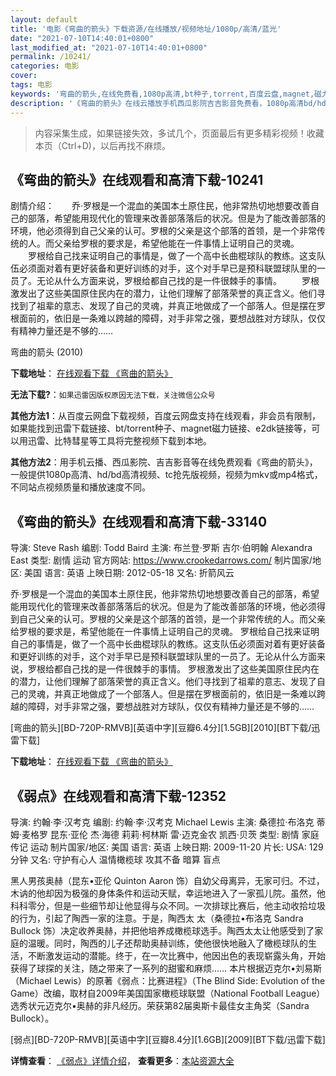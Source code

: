 ```yaml
---
layout: default
title: '电影《弯曲的箭头》下载资源/在线播放/视频地址/1080p/高清/蓝光'
date: "2021-07-10T14:40:01+0800"
last_modified_at: "2021-07-10T14:40:01+0800"
permalink: /10241/
categories: 电影
cover:
tags: 电影
keywords: '弯曲的箭头,在线免费看,1080p高清,bt种子,torrent,百度云盘,magnet,磁力链,迅雷下载资源'
description: '《弯曲的箭头》在线云播放手机西瓜影院吉吉影音免费看，1080p高清bd/hd未删减完整版和tc抢先枪版，mkv/mp4格式，附带bt/torrent种子、magnet/磁力链、百度云盘、网盘资源迅雷下载链接'
---
```


>内容采集生成，如果链接失效，多试几个，页面最后有更多精彩视频！收藏本页（Ctrl+D)，以后再找不麻烦。


## 《弯曲的箭头》在线观看和高清下载-10241

剧情介绍：　　乔·罗根是一个混血的美国本土原住民，他非常热切地想要改善自己的部落，希望能用现代化的管理来改善部落落后的状况。但是为了能改善部落的环境，他必须得到自己父亲的认可。罗根的父亲是这个部落的首领，是一个非常传统的人。而父亲给罗根的要求是，希望他能在一件事情上证明自己的灵魂。 　　罗根给自己找来证明自己的事情是，做了一个高中长曲棍球队的教练。这支队伍必须面对着有更好装备和更好训练的对手，这个对手早已是预科联盟球队里的一员了。无论从什么方面来说，罗根给都自己找的是一件很棘手的事情。 　　罗根激发出了这些美国原住民内在的潜力，让他们理解了部落荣誉的真正含义。他们寻找到了祖辈的意志、发现了自己的灵魂，并真正地做成了一个部落人。但是摆在罗根面前的，依旧是一条难以跨越的障碍，对手非常之强，要想战胜对方球队，仅仅有精神力量还是不够的……


弯曲的箭头 (2010)

**下载地址**： [在线观看下载 《弯曲的箭头》](https://www.btbtdy.me/btdy/dy8495.html) 


**无法下载?**：`如果迅雷因版权原因无法下载，关注微信公众号 `

**其他方法1**：从百度云网盘下载视频，百度云网盘支持在线观看，非会员有限制，如果能找到迅雷下载链接、bt/torrent种子、magnet磁力链接、e2dk链接等，可以用迅雷、比特彗星等工具将完整视频下载到本地。

**其他方法2**：用手机云播、西瓜影院、吉吉影音等在线免费观看《弯曲的箭头》，一般提供1080p高清、hd/bd高清视频、tc抢先版视频，视频为mkv或mp4格式，不同站点视频质量和播放速度不同。


## 《弯曲的箭头》在线观看和高清下载-33140

导演: Steve Rash 编剧: Todd Baird 主演: 布兰登·罗斯 吉尔·伯明翰 Alexandra East 类型: 剧情 运动 官方网站: https://www.crookedarrows.com/ 制片国家/地区: 美国 语言: 英语 上映日期: 2012-05-18 又名: 折箭风云

乔·罗根是一个混血的美国本土原住民，他非常热切地想要改善自己的部落，希望能用现代化的管理来改善部落落后的状况。但是为了能改善部落的环境，他必须得到自己父亲的认可。罗根的父亲是这个部落的首领，是一个非常传统的人。而父亲给罗根的要求是，希望他能在一件事情上证明自己的灵魂。 罗根给自己找来证明自己的事情是，做了一个高中长曲棍球队的教练。这支队伍必须面对着有更好装备和更好训练的对手，这个对手早已是预科联盟球队里的一员了。无论从什么方面来说，罗根给都自己找的是一件很棘手的事情。 罗根激发出了这些美国原住民内在的潜力，让他们理解了部落荣誉的真正含义。他们寻找到了祖辈的意志、发现了自己的灵魂，并真正地做成了一个部落人。但是摆在罗根面前的，依旧是一条难以跨越的障碍，对手非常之强，要想战胜对方球队，仅仅有精神力量还是不够的……


[弯曲的箭头][BD-720P-RMVB][英语中字][豆瓣6.4分][1.5GB][2010][BT下载/迅雷下载]

**下载地址**： [在线观看下载 《弯曲的箭头》](https://www.btdx8.com/torrent/crooked_arrows_2010.html) 


## 《弱点》在线观看和高清下载-12352

导演: 约翰·李·汉考克 编剧: 约翰·李·汉考克 Michael Lewis 主演: 桑德拉·布洛克 蒂姆·麦格罗 昆东·亚伦 杰·海德 莉莉·柯林斯 雷·迈克金农 凯西·贝茨 类型: 剧情 家庭 传记 运动 制片国家/地区: 美国 语言: 英语 上映日期: 2009-11-20 片长: USA: 129 分钟 又名: 守护有心人 温情橄榄球 攻其不备 暗算 盲点

黑人男孩奥赫（昆东•亚伦 Quinton Aaron 饰）自幼父母离异，无家可归。不过，木讷的他却因为极强的身体条件和运动天赋，幸运地进入了一家孤儿院。虽然，他科科零分，但是一些细节却让他显得与众不同。一次排球比赛后，他主动收拾垃圾的行为，引起了陶西一家的注意。于是，陶西太 太（桑德拉•布洛克 Sandra Bullock 饰）决定收养奥赫，并把他培养成橄榄球选手。陶西太太让他感受到了家庭的温暖。同时，陶西的儿子还帮助奥赫训练，使他很快地融入了橄榄球队的生活，不断激发运动的潜能。终于，在一次比赛中，他因出色的表现崭露头角，开始获得了球探的关注，随之带来了一系列的甜蜜和麻烦…… 本片根据迈克尔•刘易斯（Michael Lewis）的原著《弱点：比赛进程》（The Blind Side: Evolution of the Game）改编，取材自2009年美国国家橄榄球联盟（National Football League）选秀状元迈克尔•奥赫的非凡经历。荣获第82届奥斯卡最佳女主角奖（Sandra Bullock）。


[弱点][BD-720P-RMVB][英语中字][豆瓣8.4分][1.6GB][2009][BT下载/迅雷下载]

**详情查看**： [《弱点》详情介绍](/movie/12352/)， **查看更多**：[本站资源大全](/movie/t/all/)

